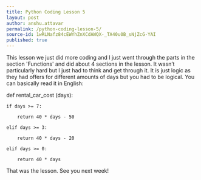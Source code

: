 ```yaml
---
title: Python Coding Lesson 5
layout: post
author: anshu.attavar
permalink: /python-coding-lesson-5/
source-id: 1wRLNafz84cEWYhZnXCdAWQX-_TA40u0B_sNjZcG-YAI
published: true
---
```

This lesson we just did more coding and I just went through the parts in the section 'Functions' and did about 4 sections in the lesson. It wasn’t particularly hard but I just had to think and get through it. It is just logic as they had offers for different amounts of days but you had to be logical. You can basically read it in English:

def rental_car_cost (days):

    if days >= 7:

        return 40 * days - 50

    elif days >= 3:

        return 40 * days - 20

    elif days >= 0:

        return 40 * days

That was the lesson. See you next week!

